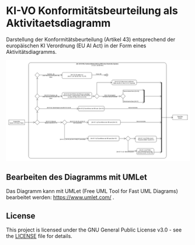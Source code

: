# KI-VO Konformitätsbeurteilung als Aktivitaetsdiagramm
Darstellung der Konformitätsbeurteilung (Artikel 43) entsprechend der europäischen KI Verordnung (EU AI Act) in der Form eines Aktivitätsdiagramms.

![Konformitätsbewertung als Aktivitätsdiagramm](Art43.gif)

## Bearbeiten des Diagramms mit UMLet

Das Diagramm kann mit UMLet (Free UML Tool for Fast UML Diagrams) bearbeitet werden: https://www.umlet.com/ .

## License

This project is licensed under the GNU General Public License v3.0 - see the [LICENSE](LICENSE) file for details.

